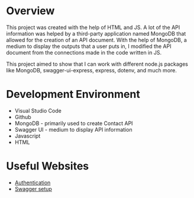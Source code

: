 # Overview
This project was created with the help of HTML and JS. A lot of the API information was helped by a third-party application named MongoDB that allowed for the creation of an API document.
With the help of MongoDB, a medium to display the outputs that a user puts in, I modified the API document from the connections made in the code written in JS. 

This project aimed to show that I can work with different node.js packages like MongoDB, swagger-ui-express, express, dotenv, and much more. 

# Development Environment
* Visual Studio Code
* Github
* MongoDB - primarily used to create Contact API
* Swagger UI - medium to display API information
* Javascript
* HTML

# Useful Websites
- [Authentication](https://swagger.io/docs/specification/authentication/basic-authentication/)
- [Swagger setup](https://support.smartbear.com/swaggerhub/docs/en/get-started/basics-of-swaggerhub.html)
